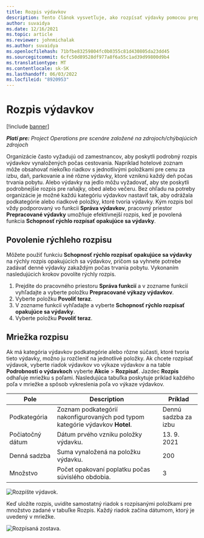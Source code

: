 ```yaml
---
title: Rozpis výdavkov
description: Tento článok vysvetľuje, ako rozpísať výdavky pomocou prepracovaného pracovného priestoru Výdavky.
author: suvaidya
ms.date: 12/16/2021
ms.topic: article
ms.reviewer: johnmichalak
ms.author: suvaidya
ms.openlocfilehash: 71bfbe83259804fc0b0355c81d430805da23dd45
ms.sourcegitcommit: 6cfc50d89528df977a8f6a55c1ad39d99800d9b4
ms.translationtype: MT
ms.contentlocale: sk-SK
ms.lasthandoff: 06/03/2022
ms.locfileid: "8920953"
---
```

# <a name="expense-itemization"></a>Rozpis výdavkov

[!include [banner](../includes/banner.md)]

_**Platí pre:** Project Operations pre scenáre založené na zdrojoch/chýbajúcich zdrojoch_

Organizácie často vyžadujú od zamestnancov, aby poskytli podrobný rozpis výdavkov vynaložených počas cestovania. Napríklad hotelové zoznam môže obsahovať niekoľko riadkov s jednotlivými položkami pre cenu za izbu, daň, parkovanie a iné rôzne výdavky, ktoré vzniknú každý deň počas trvania pobytu. Alebo výdavky na jedlo môžu vyžadovať, aby ste poskytli podrobnejšie rozpis pre raňajky, obed alebo večeru. Bez ohľadu na potreby organizácie je možné každú kategóriu výdavkov nastaviť tak, aby odrážala podkategórie alebo riadkové položky, ktoré tvoria výdavky. Kým rozpis bol vždy podporovaný vo funkcii **Správa výdavkov**, pracovný priestor **Prepracované výdavky** umožňuje efektívnejší rozpis, keď je povolená funkcia **Schopnosť rýchlo rozpísať opakujúce sa výdavky**.  

## <a name="enable-quick-itemization"></a>Povolenie rýchleho rozpisu 

Môžete použiť funkciu **Schopnosť rýchlo rozpísať opakujúce sa výdavky** na rýchly rozpis opakujúcich sa výdavkov, pričom sa vyhnete potrebe zadávať denné výdavky zakaždým počas trvania pobytu. Vykonaním nasledujúcich krokov povolíte rýchly rozpis.

1. Prejdite do pracovného priestoru **Správa funkcií** a v zozname funkcií vyhľadajte a vyberte položku **Prepracované výkazy výdavkov**. 
2. Vyberte položku **Povoliť teraz**. 
3. V zozname funkcií vyhľadajte a vyberte **Schopnosť rýchlo rozpísať opakujúce sa výdavky**.
4. Vyberte položku **Povoliť teraz**. 

## <a name="itemization-grid"></a>Mriežka rozpisu 

Ak má kategória výdavkov podkategórie alebo rôzne súčasti, ktoré tvoria tieto výdavky, možno ju rozčleniť na jednotlivé položky. Ak chcete rozpísať výdavok, vyberte riadok výdavkov vo výkaze výdavkov a na table **Podrobnosti o výdavkoch** vyberte **Akcie** > **Rozpísať**. Jazdec **Rozpis** odhaľuje mriežku s poľami. Nasledujúca tabuľka poskytuje príklad každého poľa v mriežke a spôsob vykreslenia poľa vo výkaze výdavkov. 

|     Pole          |     Description                                                                                  |     Príklad              |
|--------------------|--------------------------------------------------------------------------------------------------|--------------------------|
|     Podkategória    |     Zoznam podkategórií nakonfigurovaných pod typom kategórie výdavkov **Hotel**.             |     Dennú sadzba za izbu      |
|     Počiatočný dátum     |     Dátum prvého vzniku položky výdavku.                                           |     13. 9. 2021           |
|     Denná sadzba     |     Suma vynaložená na položku výdavku.                                                    |     200                  |
|     Množstvo       |     Počet opakovaní poplatku počas súvislého obdobia.                       |     3                    |

![Rozpíšte výdavok.](media/Itemization%20screen%201.png)

Keď uložíte rozpis, uvidíte samostatný riadok s rozpísanými položkami pre množstvo zadané v tabuľke Rozpis. Každý riadok začína dátumom, ktorý je uvedený v mriežke.

![Rozpísaná zostava.](media/Itemization%20screen%202.png)

